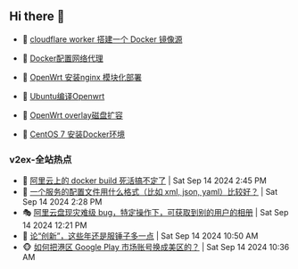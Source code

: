 ## Hi there 👋

<!--
**dkyg666/dkyg666** is a ✨ _special_ ✨ repository because its `README.md` (this file) appears on your GitHub profile.

Here are some ideas to get you started:

- 🔭 I’m currently working on ...
- 🌱 I’m currently learning ...
- 👯 I’m looking to collaborate on ...
- 🤔 I’m looking for help with ...
- 💬 Ask me about ...
- 📫 How to reach me: ...
- 😄 Pronouns: ...
- ⚡ Fun fact: ...
-->

<!-- BLOG-POST-LIST:START -->
- 🦩 [cloudflare worker 搭建一个 Docker 镜像源](http://blog.1996099.xyz/archives/cloudflare-worker-da-jian-yi-ge-docker-jing-xiang-zhan) 

- 🚦 [Docker配置网络代理](http://blog.1996099.xyz/archives/dockerpei-zhi-wang-luo-dai-li) 

- 🫶 [OpenWrt 安装nginx 模块化部署](http://blog.1996099.xyz/archives/openwrt-an-zhuang-nginx-mo-kuai-hua-bu-shu) 

- 🦄 [Ubuntu编译Openwrt](http://blog.1996099.xyz/archives/ubuntuzi-bian-yi-openwrt) 

- 🐻 [OpenWrt overlay磁盘扩容](http://blog.1996099.xyz/archives/openwrt-overlay) 

- 🤖 [CentOS 7 安装Docker环境](http://blog.1996099.xyz/archives/centos-docker) 
<!-- BLOG-POST-LIST:END -->

### v2ex-全站热点
<!-- v2ex:START -->
- 🥸 [阿里云上的 docker build 死活搞不定了](https://www.v2ex.com/t/1073118#reply5) | Sat Sep 14 2024 2:45 PM
- 🤗 [一个服务的配置文件用什么格式（比如 xml, json, yaml）比较好？](https://www.v2ex.com/t/1073113#reply10) | Sat Sep 14 2024 2:28 PM
- 🎭 [阿里云盘现灾难级 bug，特定操作下，可获取到别的用户的相册](https://www.v2ex.com/t/1073087#reply27) | Sat Sep 14 2024 12:21 PM
- 🥷 [论“创新”，这些年还是服锤子多一点](https://www.v2ex.com/t/1073077#reply26) | Sat Sep 14 2024 10:50 AM
- 🐵 [如何把港区 Google Play 市场账号换成美区的？](https://www.v2ex.com/t/1073075#reply3) | Sat Sep 14 2024 10:36 AM<!-- v2ex:END -->

